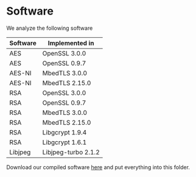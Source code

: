 # Software

We analyze the following software

| Software     | Implemented in   | 
| ------------ | ---------------- |
| AES          | OpenSSL 3.0.0    |
| AES          | OpenSSL 0.9.7    | 
| AES-NI       | MbedTLS 3.0.0    |
| AES-NI       | MbedTLS 2.15.0   | 
| RSA          | OpenSSL 3.0.0    |
| RSA          | OpenSSL 0.9.7    | 
| RSA          | MbedTLS 3.0.0    |
| RSA          | MbedTLS 2.15.0   | 
| RSA          | Libgcrypt 1.9.4  |
| RSA          | Libgcrypt 1.6.1  |
| Libjpeg      | Libjpeg-turbo 2.1.2 |

Download our compiled software [here](https://hkustconnect-my.sharepoint.com/:f:/g/personal/yyuanaq_connect_ust_hk/Emlm86l_hxJItXhs3OMItV4BbRdFGvwdF0unYqcVOKnyHA) and put everything into this folder.

